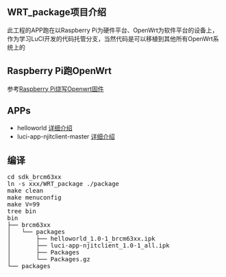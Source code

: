 ## WRT_package项目介绍
此工程的APP跑在以Raspberry Pi为硬件平台、OpenWrt为软件平台的设备上，作为学习LuCI开发的代码托管分支，当然代码是可以移植到其他所有OpenWrt系统上的

## Raspberry Pi跑OpenWrt
参考[Raspberry Pi烧写Openwrt固件](http://jphome.github.io/blog/2014/08/01/raspberry_pi_openwrt.html)

## APPs
* helloworld [详细介绍](http://jphome.github.io/blog/2014/03/29/openwrt_sdk.html)
* luci-app-njitclient-master [详细介绍](http://jphome.github.io/blog/2014/08/03/luci_add_page.html)

## 编译
<pre>
cd sdk_brcm63xx
ln -s xxx/WRT_package ./package
make clean
make menuconfig
make V=99
tree bin
bin
├── brcm63xx
│   └── packages
│       ├── helloworld_1.0-1_brcm63xx.ipk
│       ├── luci-app-njitclient_1.0-1_all.ipk
│       ├── Packages
│       └── Packages.gz
└── packages
</pre>

